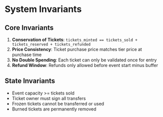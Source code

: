 # System Invariants

## Core Invariants
1. **Conservation of Tickets**: `tickets_minted == tickets_sold + tickets_reserved + tickets_refunded`
2. **Price Consistency**: Ticket purchase price matches tier price at purchase time
3. **No Double Spending**: Each ticket can only be validated once for entry
4. **Refund Window**: Refunds only allowed before event start minus buffer

## State Invariants
- Event capacity >= tickets sold
- Ticket owner must sign all transfers
- Frozen tickets cannot be transferred or used
- Burned tickets are permanently removed
